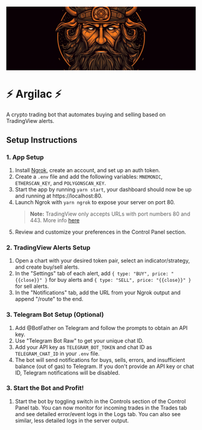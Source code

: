 ![Logo](./public/banner.png)

# ⚡️ Argilac ⚡️

A crypto trading bot that automates buying and selling based on TradingView alerts.

## Setup Instructions

### 1. App Setup

1. Install [Ngrok](https://ngrok.com), create an account, and set up an auth token.
2. Create a `.env` file and add the following variables: `MNEMONIC`, `ETHERSCAN_KEY`, and `POLYGONSCAN_KEY`.
3. Start the app by running `yarn start`, your dashboard should now be up and running at https://localhost:80.
4. Launch Ngrok with `yarn ngrok` to expose your server on port 80.
   > **Note:** TradingView only accepts URLs with port numbers 80 and 443. More info [here](https://www.tradingview.com/support/solutions/43000529348-about-webhooks/)
5. Review and customize your preferences in the Control Panel section.

### 2. TradingView Alerts Setup

1. Open a chart with your desired token pair, select an indicator/strategy, and create buy/sell alerts.
2. In the "Settings" tab of each alert, add `{ type: "BUY", price: "{{close}}" }` for buy alerts and `{ type: "SELL", price: "{{close}}" }` for sell alerts.
3. In the "Notifications" tab, add the URL from your Ngrok output and append "/route" to the end.

### 3. Telegram Bot Setup (Optional)

1. Add @BotFather on Telegram and follow the prompts to obtain an API key.
2. Use "Telegram Bot Raw" to get your unique chat ID.
3. Add your API key as `TELEGRAM_BOT_TOKEN` and chat ID as `TELEGRAM_CHAT_ID` in your `.env` file.
4. The bot will send notifications for buys, sells, errors, and insufficient balance (out of gas) to Telegram. If you don't provide an API key or chat ID, Telegram notifications will be disabled.

### 3. Start the Bot and Profit!

1. Start the bot by toggling switch in the Controls section of the Control Panel tab. You can now monitor for incoming trades in the Trades tab and see detailed error/event logs in the Logs tab. You can also see similar, less detailed logs in the server output.
